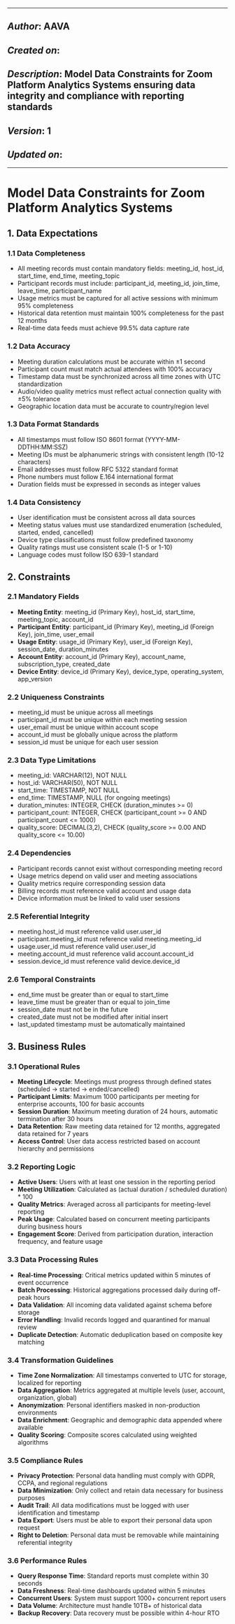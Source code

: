 _____________________________________________
## *Author*: AAVA
## *Created on*: 
## *Description*: Model Data Constraints for Zoom Platform Analytics Systems ensuring data integrity and compliance with reporting standards
## *Version*: 1
## *Updated on*: 
_____________________________________________

# Model Data Constraints for Zoom Platform Analytics Systems

## 1. Data Expectations

### 1.1 Data Completeness
- All meeting records must contain mandatory fields: meeting_id, host_id, start_time, end_time, meeting_topic
- Participant records must include: participant_id, meeting_id, join_time, leave_time, participant_name
- Usage metrics must be captured for all active sessions with minimum 95% completeness
- Historical data retention must maintain 100% completeness for the past 12 months
- Real-time data feeds must achieve 99.5% data capture rate

### 1.2 Data Accuracy
- Meeting duration calculations must be accurate within ±1 second
- Participant count must match actual attendees with 100% accuracy
- Timestamp data must be synchronized across all time zones with UTC standardization
- Audio/video quality metrics must reflect actual connection quality with ±5% tolerance
- Geographic location data must be accurate to country/region level

### 1.3 Data Format Standards
- All timestamps must follow ISO 8601 format (YYYY-MM-DDTHH:MM:SSZ)
- Meeting IDs must be alphanumeric strings with consistent length (10-12 characters)
- Email addresses must follow RFC 5322 standard format
- Phone numbers must follow E.164 international format
- Duration fields must be expressed in seconds as integer values

### 1.4 Data Consistency
- User identification must be consistent across all data sources
- Meeting status values must use standardized enumeration (scheduled, started, ended, cancelled)
- Device type classifications must follow predefined taxonomy
- Quality ratings must use consistent scale (1-5 or 1-10)
- Language codes must follow ISO 639-1 standard

## 2. Constraints

### 2.1 Mandatory Fields
- **Meeting Entity**: meeting_id (Primary Key), host_id, start_time, meeting_topic, account_id
- **Participant Entity**: participant_id (Primary Key), meeting_id (Foreign Key), join_time, user_email
- **Usage Entity**: usage_id (Primary Key), user_id (Foreign Key), session_date, duration_minutes
- **Account Entity**: account_id (Primary Key), account_name, subscription_type, created_date
- **Device Entity**: device_id (Primary Key), device_type, operating_system, app_version

### 2.2 Uniqueness Constraints
- meeting_id must be unique across all meetings
- participant_id must be unique within each meeting session
- user_email must be unique within account scope
- account_id must be globally unique across the platform
- session_id must be unique for each user session

### 2.3 Data Type Limitations
- meeting_id: VARCHAR(12), NOT NULL
- host_id: VARCHAR(50), NOT NULL
- start_time: TIMESTAMP, NOT NULL
- end_time: TIMESTAMP, NULL (for ongoing meetings)
- duration_minutes: INTEGER, CHECK (duration_minutes >= 0)
- participant_count: INTEGER, CHECK (participant_count >= 0 AND participant_count <= 1000)
- quality_score: DECIMAL(3,2), CHECK (quality_score >= 0.00 AND quality_score <= 10.00)

### 2.4 Dependencies
- Participant records cannot exist without corresponding meeting record
- Usage metrics depend on valid user and meeting associations
- Quality metrics require corresponding session data
- Billing records must reference valid account and usage data
- Device information must be linked to valid user sessions

### 2.5 Referential Integrity
- meeting.host_id must reference valid user.user_id
- participant.meeting_id must reference valid meeting.meeting_id
- usage.user_id must reference valid user.user_id
- meeting.account_id must reference valid account.account_id
- session.device_id must reference valid device.device_id

### 2.6 Temporal Constraints
- end_time must be greater than or equal to start_time
- leave_time must be greater than or equal to join_time
- session_date must not be in the future
- created_date must not be modified after initial insert
- last_updated timestamp must be automatically maintained

## 3. Business Rules

### 3.1 Operational Rules
- **Meeting Lifecycle**: Meetings must progress through defined states (scheduled → started → ended/cancelled)
- **Participant Limits**: Maximum 1000 participants per meeting for enterprise accounts, 100 for basic accounts
- **Session Duration**: Maximum meeting duration of 24 hours, automatic termination after 30 hours
- **Data Retention**: Raw meeting data retained for 12 months, aggregated data retained for 7 years
- **Access Control**: User data access restricted based on account hierarchy and permissions

### 3.2 Reporting Logic
- **Active Users**: Users with at least one session in the reporting period
- **Meeting Utilization**: Calculated as (actual duration / scheduled duration) * 100
- **Quality Metrics**: Averaged across all participants for meeting-level reporting
- **Peak Usage**: Calculated based on concurrent meeting participants during business hours
- **Engagement Score**: Derived from participation duration, interaction frequency, and feature usage

### 3.3 Data Processing Rules
- **Real-time Processing**: Critical metrics updated within 5 minutes of event occurrence
- **Batch Processing**: Historical aggregations processed daily during off-peak hours
- **Data Validation**: All incoming data validated against schema before storage
- **Error Handling**: Invalid records logged and quarantined for manual review
- **Duplicate Detection**: Automatic deduplication based on composite key matching

### 3.4 Transformation Guidelines
- **Time Zone Normalization**: All timestamps converted to UTC for storage, localized for reporting
- **Data Aggregation**: Metrics aggregated at multiple levels (user, account, organization, global)
- **Anonymization**: Personal identifiers masked in non-production environments
- **Data Enrichment**: Geographic and demographic data appended where available
- **Quality Scoring**: Composite scores calculated using weighted algorithms

### 3.5 Compliance Rules
- **Privacy Protection**: Personal data handling must comply with GDPR, CCPA, and regional regulations
- **Data Minimization**: Only collect and retain data necessary for business purposes
- **Audit Trail**: All data modifications must be logged with user identification and timestamp
- **Data Export**: Users must be able to export their personal data upon request
- **Right to Deletion**: Personal data must be removable while maintaining referential integrity

### 3.6 Performance Rules
- **Query Response Time**: Standard reports must complete within 30 seconds
- **Data Freshness**: Real-time dashboards updated within 5 minutes
- **Concurrent Users**: System must support 1000+ concurrent report users
- **Data Volume**: Architecture must handle 10TB+ of historical data
- **Backup Recovery**: Data recovery must be possible within 4-hour RTO